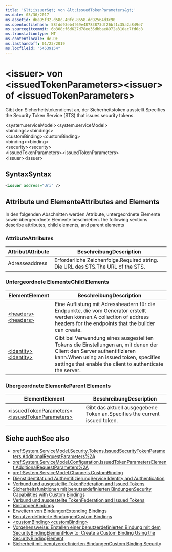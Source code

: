 ```yaml
---
title: '&lt;issuer&gt; von &lt;issuedTokenParameters&gt;'
ms.date: 03/30/2017
ms.assetid: d6a95f32-d58c-40fc-8658-dd92564d3c90
ms.openlocfilehash: 58fdd93eb4f69e48783873df26bf1c35a2a849e7
ms.sourcegitcommit: 6b308cf6d627d78ee36dbbae8972a310ac7fd6c8
ms.translationtype: MT
ms.contentlocale: de-DE
ms.lasthandoff: 01/23/2019
ms.locfileid: "54539154"
---
```

# <a name="ltissuergt-of-ltissuedtokenparametersgt"></a><span data-ttu-id="e5986-102">&lt;issuer&gt; von &lt;issuedTokenParameters&gt;</span><span class="sxs-lookup"><span data-stu-id="e5986-102">&lt;issuer&gt; of &lt;issuedTokenParameters&gt;</span></span>
<span data-ttu-id="e5986-103">Gibt den Sicherheitstokendienst an, der Sicherheitstoken ausstellt.</span><span class="sxs-lookup"><span data-stu-id="e5986-103">Specifies the Security Token Service (STS) that issues security tokens.</span></span>  
  
 <span data-ttu-id="e5986-104">\<system.serviceModel></span><span class="sxs-lookup"><span data-stu-id="e5986-104">\<system.serviceModel></span></span>  
<span data-ttu-id="e5986-105">\<bindings></span><span class="sxs-lookup"><span data-stu-id="e5986-105">\<bindings></span></span>  
<span data-ttu-id="e5986-106">\<customBinding></span><span class="sxs-lookup"><span data-stu-id="e5986-106">\<customBinding></span></span>  
<span data-ttu-id="e5986-107">\<binding></span><span class="sxs-lookup"><span data-stu-id="e5986-107">\<binding></span></span>  
<span data-ttu-id="e5986-108">\<security></span><span class="sxs-lookup"><span data-stu-id="e5986-108">\<security></span></span>  
<span data-ttu-id="e5986-109">\<issuedTokenParameters></span><span class="sxs-lookup"><span data-stu-id="e5986-109">\<issuedTokenParameters></span></span>  
<span data-ttu-id="e5986-110">\<issuer></span><span class="sxs-lookup"><span data-stu-id="e5986-110">\<issuer></span></span>  
  
## <a name="syntax"></a><span data-ttu-id="e5986-111">Syntax</span><span class="sxs-lookup"><span data-stu-id="e5986-111">Syntax</span></span>  
  
```xml  
<issuer address="Uri" />
```  
  
## <a name="attributes-and-elements"></a><span data-ttu-id="e5986-112">Attribute und Elemente</span><span class="sxs-lookup"><span data-stu-id="e5986-112">Attributes and Elements</span></span>  
 <span data-ttu-id="e5986-113">In den folgenden Abschnitten werden Attribute, untergeordnete Elemente sowie übergeordnete Elemente beschrieben.</span><span class="sxs-lookup"><span data-stu-id="e5986-113">The following sections describe attributes, child elements, and parent elements</span></span>  
  
### <a name="attributes"></a><span data-ttu-id="e5986-114">Attribute</span><span class="sxs-lookup"><span data-stu-id="e5986-114">Attributes</span></span>  
  
|<span data-ttu-id="e5986-115">Attribut</span><span class="sxs-lookup"><span data-stu-id="e5986-115">Attribute</span></span>|<span data-ttu-id="e5986-116">Beschreibung</span><span class="sxs-lookup"><span data-stu-id="e5986-116">Description</span></span>|  
|---------------|-----------------|  
|<span data-ttu-id="e5986-117">Adresse</span><span class="sxs-lookup"><span data-stu-id="e5986-117">address</span></span>|<span data-ttu-id="e5986-118">Erforderliche Zeichenfolge.</span><span class="sxs-lookup"><span data-stu-id="e5986-118">Required string.</span></span> <span data-ttu-id="e5986-119">Die URL des STS.</span><span class="sxs-lookup"><span data-stu-id="e5986-119">The URL of the STS.</span></span>|  
  
### <a name="child-elements"></a><span data-ttu-id="e5986-120">Untergeordnete Elemente</span><span class="sxs-lookup"><span data-stu-id="e5986-120">Child Elements</span></span>  
  
|<span data-ttu-id="e5986-121">Element</span><span class="sxs-lookup"><span data-stu-id="e5986-121">Element</span></span>|<span data-ttu-id="e5986-122">Beschreibung</span><span class="sxs-lookup"><span data-stu-id="e5986-122">Description</span></span>|  
|-------------|-----------------|  
|[<span data-ttu-id="e5986-123">\<headers></span><span class="sxs-lookup"><span data-stu-id="e5986-123">\<headers></span></span>](../../../../../docs/framework/configure-apps/file-schema/wcf/headers-element.md)|<span data-ttu-id="e5986-124">Eine Auflistung mit Adressheadern für die Endpunkte, die vom Generator erstellt werden können.</span><span class="sxs-lookup"><span data-stu-id="e5986-124">A collection of address headers for the endpoints that the builder can create.</span></span>|  
|[<span data-ttu-id="e5986-125">\<identity></span><span class="sxs-lookup"><span data-stu-id="e5986-125">\<identity></span></span>](../../../../../docs/framework/configure-apps/file-schema/wcf/identity.md)|<span data-ttu-id="e5986-126">Gibt bei Verwendung eines ausgestellten Tokens die Einstellungen an, mit denen der Client den Server authentifizieren kann.</span><span class="sxs-lookup"><span data-stu-id="e5986-126">When using an issued token, specifies settings that enable the client to authenticate the server.</span></span>|  
  
### <a name="parent-elements"></a><span data-ttu-id="e5986-127">Übergeordnete Elemente</span><span class="sxs-lookup"><span data-stu-id="e5986-127">Parent Elements</span></span>  
  
|<span data-ttu-id="e5986-128">Element</span><span class="sxs-lookup"><span data-stu-id="e5986-128">Element</span></span>|<span data-ttu-id="e5986-129">Beschreibung</span><span class="sxs-lookup"><span data-stu-id="e5986-129">Description</span></span>|  
|-------------|-----------------|  
|[<span data-ttu-id="e5986-130">\<issuedTokenParameters></span><span class="sxs-lookup"><span data-stu-id="e5986-130">\<issuedTokenParameters></span></span>](../../../../../docs/framework/configure-apps/file-schema/wcf/issuedtokenparameters.md)|<span data-ttu-id="e5986-131">Gibt das aktuell ausgegebene Token an.</span><span class="sxs-lookup"><span data-stu-id="e5986-131">Specifies the current issued token.</span></span>|  
  
## <a name="see-also"></a><span data-ttu-id="e5986-132">Siehe auch</span><span class="sxs-lookup"><span data-stu-id="e5986-132">See also</span></span>
- <xref:System.ServiceModel.Security.Tokens.IssuedSecurityTokenParameters.AdditionalRequestParameters%2A>
- <xref:System.ServiceModel.Configuration.IssuedTokenParametersElement.AdditionalRequestParameters%2A>
- <xref:System.ServiceModel.Channels.CustomBinding>
- [<span data-ttu-id="e5986-133">Dienstidentität und Authentifizierung</span><span class="sxs-lookup"><span data-stu-id="e5986-133">Service Identity and Authentication</span></span>](../../../../../docs/framework/wcf/feature-details/service-identity-and-authentication.md)
- [<span data-ttu-id="e5986-134">Verbund und ausgestellte Token</span><span class="sxs-lookup"><span data-stu-id="e5986-134">Federation and Issued Tokens</span></span>](../../../../../docs/framework/wcf/feature-details/federation-and-issued-tokens.md)
- [<span data-ttu-id="e5986-135">Sicherheitsfunktionen mit benutzerdefinierten Bindungen</span><span class="sxs-lookup"><span data-stu-id="e5986-135">Security Capabilities with Custom Bindings</span></span>](../../../../../docs/framework/wcf/feature-details/security-capabilities-with-custom-bindings.md)
- [<span data-ttu-id="e5986-136">Verbund und ausgestellte Token</span><span class="sxs-lookup"><span data-stu-id="e5986-136">Federation and Issued Tokens</span></span>](../../../../../docs/framework/wcf/feature-details/federation-and-issued-tokens.md)
- [<span data-ttu-id="e5986-137">Bindungen</span><span class="sxs-lookup"><span data-stu-id="e5986-137">Bindings</span></span>](../../../../../docs/framework/wcf/bindings.md)
- [<span data-ttu-id="e5986-138">Erweitern von Bindungen</span><span class="sxs-lookup"><span data-stu-id="e5986-138">Extending Bindings</span></span>](../../../../../docs/framework/wcf/extending/extending-bindings.md)
- [<span data-ttu-id="e5986-139">Benutzerdefinierte Bindungen</span><span class="sxs-lookup"><span data-stu-id="e5986-139">Custom Bindings</span></span>](../../../../../docs/framework/wcf/extending/custom-bindings.md)
- [<span data-ttu-id="e5986-140">\<customBinding></span><span class="sxs-lookup"><span data-stu-id="e5986-140">\<customBinding></span></span>](../../../../../docs/framework/configure-apps/file-schema/wcf/custombinding.md)
- [<span data-ttu-id="e5986-141">Vorgehensweise: Erstellen einer benutzerdefinierten Bindung mit dem SecurityBindingElement</span><span class="sxs-lookup"><span data-stu-id="e5986-141">How to: Create a Custom Binding Using the SecurityBindingElement</span></span>](../../../../../docs/framework/wcf/feature-details/how-to-create-a-custom-binding-using-the-securitybindingelement.md)
- [<span data-ttu-id="e5986-142">Sicherheit mit benutzerdefinierten Bindungen</span><span class="sxs-lookup"><span data-stu-id="e5986-142">Custom Binding Security</span></span>](../../../../../docs/framework/wcf/samples/custom-binding-security.md)
